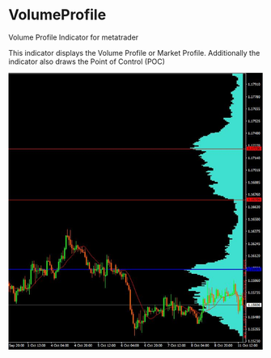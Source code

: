 # VolumeProfile
Volume Profile Indicator for metatrader

This indicator displays the Volume Profile or Market Profile. Additionally the indicator also draws the Point of Control (POC)

![](VolumeProfile.JPG)
